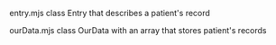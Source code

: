 entry.mjs
class Entry that describes a patient's record

ourData.mjs
class OurData with an array that stores patient's records
